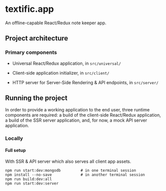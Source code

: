 # textific.app

An offline-capable React/Redux note keeper app.


## Project architecture

### Primary components

* Universal React/Redux application, in `src/universal/`

* Client-side application initializer, in `src/client/`

* HTTP server for Server-Side Rendering & API endpoints, in `src/server/`


## Running the project

In order to provide a working application to the end user, three runtime components are required: a build of the client-side React/Redux application, a build of the SSR server application, and, for now, a mock API server application.


### Locally

#### Full setup

With SSR & API server which also serves all client app assets.

    npm run start:dev:mongodb         # in one terminal session
    npm install --no-save             # in another terminal session
    npm run build:dev:all
    npm run start:dev:server

